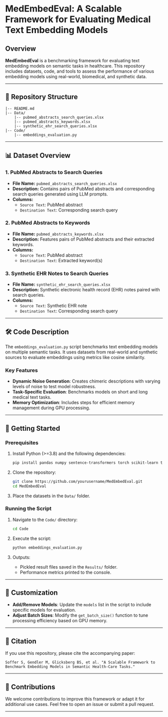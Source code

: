 
# MedEmbedEval: A Scalable Framework for Evaluating Medical Text Embedding Models

## Overview
**MedEmbedEval** is a benchmarking framework for evaluating text embedding models on semantic tasks in healthcare. This repository includes datasets, code, and tools to assess the performance of various embedding models using real-world, biomedical, and synthetic data.

---

## 📂 Repository Structure

```
|-- README.md
|-- Data/
    |-- pubmed_abstracts_search_queries.xlsx
    |-- pubmed_abstracts_keywords.xlsx
    |-- synthetic_ehr_search_queries.xlsx
|-- Code/
    |-- embeddings_evaluation.py
```

---

## 📊 Dataset Overview

### 1. **PubMed Abstracts to Search Queries**
   - **File Name:** `pubmed_abstracts_search_queries.xlsx`
   - **Description:** Contains pairs of PubMed abstracts and corresponding search queries generated using LLM prompts.
   - **Columns:**
     - `Source Text`: PubMed abstract
     - `Destination Text`: Corresponding search query

### 2. **PubMed Abstracts to Keywords**
   - **File Name:** `pubmed_abstracts_keywords.xlsx`
   - **Description:** Features pairs of PubMed abstracts and their extracted keywords.
   - **Columns:**
     - `Source Text`: PubMed abstract
     - `Destination Text`: Extracted keyword(s)

### 3. **Synthetic EHR Notes to Search Queries**
   - **File Name:** `synthetic_ehr_search_queries.xlsx`
   - **Description:** Synthetic electronic health record (EHR) notes paired with search queries.
   - **Columns:**
     - `Source Text`: Synthetic EHR note
     - `Destination Text`: Corresponding search query

---

## 🛠 Code Description

The `embeddings_evaluation.py` script benchmarks text embedding models on multiple semantic tasks. It uses datasets from real-world and synthetic sources to evaluate embeddings using metrics like cosine similarity.

### Key Features
- **Dynamic Noise Generation**: Creates chimeric descriptions with varying levels of noise to test model robustness.
- **Task-Specific Evaluation**: Benchmarks models on short and long medical text tasks.
- **Memory Optimization**: Includes steps for efficient memory management during GPU processing.

---

## 🚀 Getting Started

### Prerequisites
1. Install Python (>=3.8) and the following dependencies:
   ```bash
   pip install pandas numpy sentence-transformers torch scikit-learn transformers tqdm
   ```

2. Clone the repository:
   ```bash
   git clone https://github.com/yourusername/MedEmbedEval.git
   cd MedEmbedEval
   ```

3. Place the datasets in the `Data/` folder.

### Running the Script
1. Navigate to the `Code/` directory:
   ```bash
   cd Code
   ```

2. Execute the script:
   ```bash
   python embeddings_evaluation.py
   ```

3. Outputs:
   - Pickled result files saved in the `Results/` folder.
   - Performance metrics printed to the console.

---

## 🔧 Customization

- **Add/Remove Models**: Update the `models` list in the script to include specific models for evaluation.
- **Adjust Batch Sizes**: Modify the `get_batch_size()` function to tune processing efficiency based on GPU memory.

---

## 📜 Citation

If you use this repository, please cite the accompanying paper:

```
Soffer S, Gendler M, Glicksberg BS, et al. "A Scalable Framework to Benchmark Embedding Models in Semantic Health-Care Tasks."
```

---

## 🤝 Contributions

We welcome contributions to improve this framework or adapt it for additional use cases. Feel free to open an issue or submit a pull request.

---

